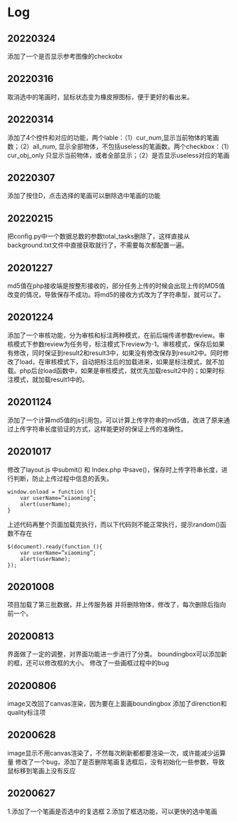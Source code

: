 # Log

## 20220324
添加了一个是否显示参考图像的checkobx

## 20220316
取消选中的笔画时，鼠标状态变为橡皮擦图标，便于更好的看出来。

## 20220314
添加了4个控件和对应的功能，两个lable：（1）cur_num,显示当前物体的笔画数；（2）all_num, 显示全部物体，不包括useless的笔画数。两个checkbox：（1）cur_obj_only 只显示当前物体，或者全部显示；（2）是否显示useless对应的笔画

## 20220307
添加了按住D，点击选择的笔画可以删除选中笔画的功能

## 20220215
把config.py中一个数据总数的参数total_tasks删除了，这样直接从background.txt文件中直接获取就行了，不需要每次都配置一遍。

## 20201227
md5值在php接收端是按整形接收的，部分任务上传的时候会出现上传的MD5值改变的情况，导致保存不成功。将md5的接收方式改为了字符串型，就可以了。

## 20201224
添加了一个审核功能，分为审核和标注两种模式，在前后端传递参数review。审核模式下参数review为任务号，标注模式下review为-1。审核模式，保存后如果有修改，同时保证到result2和result3中，如果没有修改保存到result2中。同时修改了load，在审核模式下，自动把标注后的加载进来，如果是标注模式，就不加载。php后台load函数中，如果是审核模式，就优先加载result2中的；如果时标注模式，就加载result1中的。

## 20201124
添加了一个计算md5值的js引用包，可以计算上传字符串的md5值，改进了原来通过上传字符串长度验证的方式，这样能更好的保证上传的准确性。

## 20201017
修改了layout.js 中submit() 和 Index.php 中save()，保存时上传字符串长度，进行判断，防止上传过程中信息的丢失。
```
window.onload = function (){
    var userName=”xiaoming”;
    alert(userName);
}
```  
上述代码再整个页面加载完执行，而以下代码则不能正常执行，提示random()函数不存在
```
$(document).ready(function (){
    var userName=”xiaoming”;
    alert(userName);
});
```  

## 20201008
项目加载了第三批数据，并上传服务器
并将删除物体，修改了，每次删除后指向前一个。

## 20200813
界面做了一定的调整，对界面功能进一步进行了分类。
boundingbox可以添加新的框，还可以修改框的大小。
修改了一些画框过程中的bug

## 20200806
image又改回了canvas渲染，因为要在上面画boundingbox
添加了direnction和quality标注项

## 20200628
image显示不用canvas渲染了，不然每次刷新都都要渲染一次，或许能减少运算量
修改了一个bug，添加了是否删除笔画复选框后，没有初始化一些参数，导致鼠标移到笔画上没有反应

## 20200627
1.添加了一个笔画是否选中的复选框
2.添加了框选功能，可以更快的选中笔画







